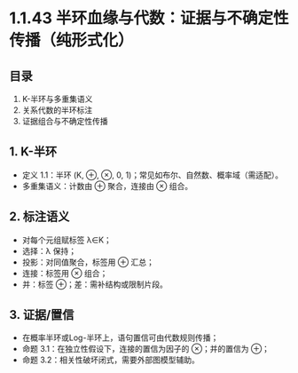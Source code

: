 # 1.1.43 半环血缘与代数：证据与不确定性传播（纯形式化）

## 目录

1. K-半环与多重集语义
2. 关系代数的半环标注
3. 证据组合与不确定性传播

## 1. K-半环

- 定义 1.1：半环 (K, ⊕, ⊗, 0, 1)；常见如布尔、自然数、概率域（需适配）。
- 多重集语义：计数由 ⊕ 聚合，连接由 ⊗ 组合。

## 2. 标注语义

- 对每个元组赋标签 λ∈K；
- 选择：λ 保持；
- 投影：对同值聚合，标签用 ⊕ 汇总；
- 连接：标签用 ⊗ 组合；
- 并：标签 ⊕；差：需补结构或限制片段。

## 3. 证据/置信

- 在概率半环或Log-半环上，语句置信可由代数规则传播；
- 命题 3.1：在独立性假设下，连接的置信为因子的 ⊗；并的置信为 ⊕；
- 命题 3.2：相关性破坏闭式，需要外部图模型辅助。
